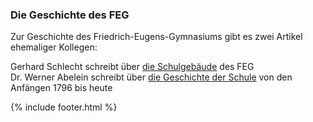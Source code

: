 ---
---

### Die Geschichte des FEG

Zur Geschichte des Friedrich-Eugens-Gymnasiums gibt es zwei Artikel ehemaliger Kollegen:

Gerhard Schlecht schreibt über [<i class="fa fa-external-link"></i> die Schulgebäude](/Portrait/Geschichte_des_FEG/1/) des FEG<br />
Dr. Werner Abelein schreibt über 
[<i class="fa fa-external-link"></i> die Geschichte der Schule](/Portrait/Geschichte_des_FEG/2/) von den Anfängen 1796 bis heute

{% include footer.html %}
